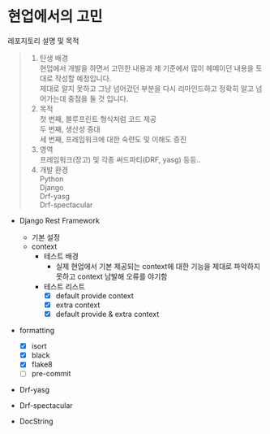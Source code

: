 현업에서의 고민
=============
레포지토리 설명 및 목적
> 1. 탄생 배경  
 현업에서 개발을 하면서 고민한 내용과 제 기준에서 많이 헤메이던 내용을 토대로 작성할 예정입니다.  
 제대로 알지 못하고 그냥 넘어갔던 부분을 다시 리마인드하고 정확히 알고 넘어가는데 중점을 둘 것 입니다.  
> 2. 목적  
 첫 번째, 블루프린트 형식처럼 코드 제공  
 두 번째, 생산성 증대  
 세 번째, 프레임워크에 대한 숙련도 및 이해도 증진  
> 3. 영역  
 프레임워크(장고) 및 각종 써드파티(DRF, yasg) 등등..  
> 4. 개발 환경  
 Python  
 Django   
 Drf-yasg  
 Drf-spectacular   

- Django Rest Framework
    - 기본 설정
    - context
      - 테스트 배경
        - 실제 현업에서 기본 제공되는 context에 대한 기능을 제대로 파악하지 못하고 context 남발해 오류를 야기함
      - 테스트 리스트
        - [X] default provide context
        - [X] extra context
        - [X] default provide & extra context

- formatting
    - [X] isort
    - [X] black
    - [X] flake8
    - [ ] pre-commit

- Drf-yasg

- Drf-spectacular

- DocString